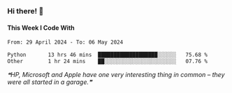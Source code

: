 ### Hi there! 👋

#### This Week I Code With
<!--START_SECTION:waka-->

```txt
From: 29 April 2024 - To: 06 May 2024

Python       13 hrs 46 mins  ███████████████████░░░░░░   75.68 %
Other        1 hr 24 mins    ██░░░░░░░░░░░░░░░░░░░░░░░   07.76 %
```

<!--END_SECTION:waka-->

<!--STARTS_HERE_QUOTE_README-->
<i>❝HP, Microsoft and Apple have one very interesting thing in common – they were all started in a garage.❞</i>
<!--ENDS_HERE_QUOTE_README-->
